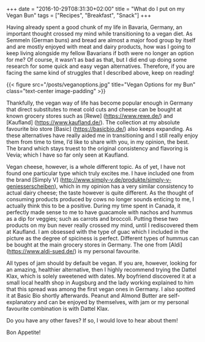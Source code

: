 +++
date = "2016-10-29T08:31:30+02:00"
title = "What do I put on my Vegan Bun"
tags = ["Recipes", "Breakfast", "Snack"]
+++

Having already spent a good chunk of my life in Bavaria, Germany, an important 
thought crossed my mind while transitioning to a vegan diet. As Semmeln (German buns) 
and bread are almost a major food group by itself and are mostly enjoyed with meat and 
dairy products, how was I going to keep living alongside my fellow Bavarians if both 
were no longer an option for me?<!--more-->  Of course, it wasn’t as bad as that, but I did end 
up doing some research for some quick and easy vegan alternatives. Therefore, if you 
are facing the same kind of struggles that I described above, keep on reading!

{{< figure src="/posts/veganoptions.jpg" title="Vegan Options for my Bun" class="text-center image-padding" >}}

Thankfully, the vegan way of life has become popular enough in Germany that direct 
substitutes to meat cold cuts and cheese can be bought at known grocery stores such as 
[Rewe] (https://www.rewe.de/) and [Kaufland] (https://www.kaufland.de/). The collection at 
my absolute favourite bio store [Basic] (https://basicbio.de/) also keeps expanding. 
As these alternatives have really aided me in transitioning and I still really enjoy 
them from time to time, I’d like to share with you, in my opinion, the best. 
The brand which stays truest to the original consistency and flavoring is Vevia; 
which I have so far only seen at Kaufland. 

Vegan cheese, however, is a whole different topic. As of yet, I have not found 
one particular type which truly excites me. I have included one from the brand 
[Simply V] (http://www.simply-v.de/produkte/simply-v-geniesserscheiben), which in 
my opinion has a very similar consistency to actual dairy cheese; the taste however 
is quite different. As the thought of consuming products produced by cows no longer 
sounds enticing to me, I actually think this to be a positive. 
During my time spent in Canada, it perfectly made sense to me to have guacamole with 
nachos and hummus as a dip for veggies; such as carrots and broccoli. Putting these 
two products on my bun never really crossed my mind, until I rediscovered them at Kaufland. 
I am obsessed with the type of guac which I included in the picture as the degree of spiciness 
is perfect. Different types of hummus can be bought at the main grocery stores in Germany. 
The one from [Aldi] (https://www.aldi-sued.de/) is my personal favourite. 

All types of jam should by default be vegan. If you are, however, looking for an amazing, 
healthier alternative, then I highly recommend trying the Dattel Klax, which is solely 
sweetened with dates. My boyfriend discovered it at a small local health shop in Augsburg 
and the lady working explained to him that this spread was among the first vegan ones in 
Germany. I also spotted it at Basic Bio shortly afterwards. Peanut and Almond Butter are 
self-explanatory and can be enjoyed by themselves, with jam or my personal favourite combination is with Dattel Klax. 

Do you have any other faves? If so, I would love to hear about them!

Bon Appetite! 